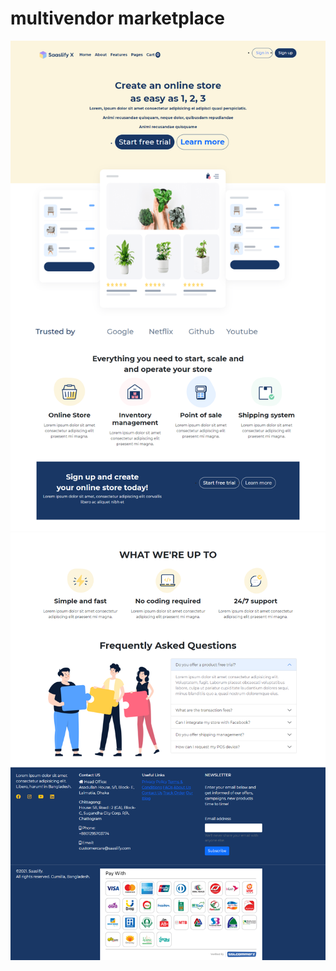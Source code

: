 <h1>multivendor marketplace</h1>



<img src="images/overview-1.png" alt="">
<img src="images/overview-2.png" alt="">